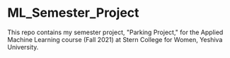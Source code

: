 # ML_Semester_Project
This repo contains my semester project, "Parking Project," for the Applied Machine Learning course (Fall 2021) at Stern College for Women, Yeshiva University.
